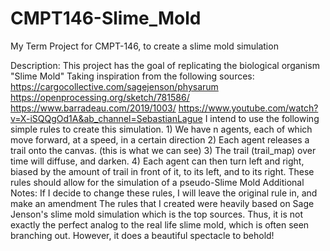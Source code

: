 # CMPT146-Slime_Mold
My Term Project for CMPT-146, to create a slime mold simulation


Description:
    This project has the goal of replicating the biological organism "Slime Mold"
    Taking inspiration from the following sources:
        https://cargocollective.com/sagejenson/physarum
        https://openprocessing.org/sketch/781586/
        https://www.barradeau.com/2019/1003/
        https://www.youtube.com/watch?v=X-iSQQgOd1A&ab_channel=SebastianLague
    I intend to use the following simple rules to create this simulation.
        1) We have n agents, each of which move forward, at a speed, in a certain direction
        2) Each agent releases a trail onto the canvas. (this is what we can see)
        3) The trail (trail_map) over time will diffuse, and darken.
        4) Each agent can then turn left and right, biased by the amount of trail in
            front of it, to its left, and to its right.
    These rules should allow for the simulation of a pseudo-Slime Mold
    Additional Notes:
        If I decide to change these rules, I will leave the original rule in, and make
            an amendment
        The rules that I created were heavily based on Sage Jenson's slime mold simulation
            which is the top sources. Thus, it is not exactly the perfect analog to the
            real life slime mold, which is often seen branching out. However, it does
            a beautiful spectacle to behold!

